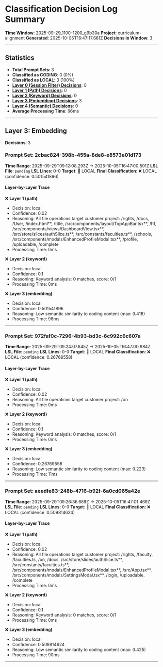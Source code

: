 # Classification Decision Log Summary

**Time Window**: 2025-09-29_1100-1200_g9b30a
**Project**: curriculum-alignment
**Generated**: 2025-10-05T16:47:17.661Z
**Decisions in Window**: 3

---

## Statistics

- **Total Prompt Sets**: 3
- **Classified as CODING**: 0 (0%)
- **Classified as LOCAL**: 3 (100%)
- **[Layer 0 (Session Filter) Decisions](#layer-0-session-filter)**: 0
- **[Layer 1 (Path) Decisions](#layer-1-path)**: 0
- **[Layer 2 (Keyword) Decisions](#layer-2-keyword)**: 0
- **[Layer 3 (Embedding) Decisions](#layer-3-embedding)**: 3
- **[Layer 4 (Semantic) Decisions](#layer-4-semantic)**: 0
- **Average Processing Time**: 66ms

---

## Layer 3: Embedding

**Decisions**: 3

### Prompt Set: 2cbac824-398b-455a-8de8-e8573e01d173

**Time Range**: 2025-09-29T09:12:08.293Z → 2025-10-05T16:47:00.501Z
**LSL File**: `pending`
**LSL Lines**: 0-0
**Target**: 📍 LOCAL
**Final Classification**: ❌ LOCAL (confidence: 0.501541896)

#### Layer-by-Layer Trace

❌ **Layer 1 (path)**
- Decision: local
- Confidence: 0.02
- Reasoning: All file operations target customer project: /rights, /docs, /User, /index.html**, /title, /src/components/layout/TopAppBar.tsx**, /h1, /src/components/views/DashboardView.tsx**, /src/store/slices/authSlice.ts**, /src/constants/faculties.ts**, /schools, /src/components/modals/EnhancedProfileModal.tsx**, /profile, /uploadable, /complete
- Processing Time: 0ms

❌ **Layer 2 (keyword)**
- Decision: local
- Confidence: 0.1
- Reasoning: Keyword analysis: 0 matches, score: 0/1
- Processing Time: 0ms

❌ **Layer 3 (embedding)**
- Decision: local
- Confidence: 0.501541896
- Reasoning: Low semantic similarity to coding content (max: 0.418)
- Processing Time: 96ms

---

### Prompt Set: 972faf0c-7296-4b93-bd3c-6c992c6c607a

**Time Range**: 2025-09-29T09:24:07.845Z → 2025-10-05T16:47:00.984Z
**LSL File**: `pending`
**LSL Lines**: 0-0
**Target**: 📍 LOCAL
**Final Classification**: ❌ LOCAL (confidence: 0.26769558)

#### Layer-by-Layer Trace

❌ **Layer 1 (path)**
- Decision: local
- Confidence: 0.02
- Reasoning: All file operations target customer project: /on
- Processing Time: 0ms

❌ **Layer 2 (keyword)**
- Decision: local
- Confidence: 0.1
- Reasoning: Keyword analysis: 0 matches, score: 0/1
- Processing Time: 0ms

❌ **Layer 3 (embedding)**
- Decision: local
- Confidence: 0.26769558
- Reasoning: Low semantic similarity to coding content (max: 0.223)
- Processing Time: 11ms

---

### Prompt Set: aeedfe83-248b-4716-b92f-6a0cd065a42e

**Time Range**: 2025-09-29T09:26:36.688Z → 2025-10-05T16:47:01.469Z
**LSL File**: `pending`
**LSL Lines**: 0-0
**Target**: 📍 LOCAL
**Final Classification**: ❌ LOCAL (confidence: 0.509814624)

#### Layer-by-Layer Trace

❌ **Layer 1 (path)**
- Decision: local
- Confidence: 0.02
- Reasoning: All file operations target customer project: /rights, /faculty, /faculties.ts, /on, /docs, /src/store/slices/authSlice.ts**, /src/constants/faculties.ts**, /src/components/modals/EnhancedProfileModal.tsx**, /src/App.tsx**, /src/components/modals/SettingsModal.tsx**, /login, /uploadable, /complete
- Processing Time: 0ms

❌ **Layer 2 (keyword)**
- Decision: local
- Confidence: 0.1
- Reasoning: Keyword analysis: 0 matches, score: 0/1
- Processing Time: 0ms

❌ **Layer 3 (embedding)**
- Decision: local
- Confidence: 0.509814624
- Reasoning: Low semantic similarity to coding content (max: 0.425)
- Processing Time: 90ms

---

